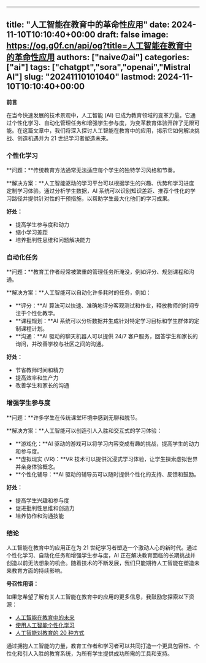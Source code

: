 
---
title: "人工智能在教育中的革命性应用"
date: 2024-11-10T10:10:40+00:00
draft: false
image: https://og.g0f.cn/api/og?title=人工智能在教育中的革命性应用
authors: ["naiveのai"]
categories: ["ai"]
tags: ["chatgpt","sora","openai","Mistral AI"]
slug: "20241110101040"
lastmod: 2024-11-10T10:10:40+00:00
---
**前言**

在当今快速发展的技术景观中，人工智能 (AI) 已成为教育领域的变革力量。它通过个性化学习、自动化管理任务和增强学生参与度，为变革教育体验开辟了无限可能。在这篇文章中，我们将深入探讨人工智能在教育中的应用，揭示它如何解决挑战、创造机遇并为 21 世纪学习者塑造未来。

### 个性化学习

**问题：**传统教育方法通常无法适应每个学生的独特学习风格和节奏。

**解决方案：**人工智能驱动的学习平台可以根据学生的兴趣、优势和学习进度定制学习体验。通过分析学生数据，AI 系统可以识别知识差距、推荐个性化的学习路径并提供针对性的干预措施，以帮助学生最大化他们的学习成果。

**好处：**

- 提高学生参与度和动力
- 缩小学习差距
- 培养批判性思维和问题解决能力

### 自动化任务

**问题：**教育工作者经常被繁重的管理任务所淹没，例如评分、规划课程和沟通。

**解决方案：**人工智能可以自动化许多耗时的任务，例如：

- **评分：**AI 算法可以快速、准确地评分客观测试和作业，释放教师的时间专注于个性化教学。
- **课程规划：**AI 系统可以分析数据并生成针对特定学习目标和学生群体的定制课程计划。
- **沟通：**AI 驱动的聊天机器人可以提供 24/7 客户服务，回答学生和家长的询问，并改善学校与社区之间的沟通。

**好处：**

- 节省教师时间和精力
- 提高效率和生产力
- 改善学生和家长的沟通

### 增强学生参与度

**问题：**许多学生在传统课堂环境中感到无聊和脱节。

**解决方案：**人工智能可以创造引人入胜和交互式的学习体验：

- **游戏化：**AI 驱动的游戏可以将学习内容变成有趣的挑战，提高学生的动力和参与度。
- **虚拟现实 (VR)：**VR 技术可以提供沉浸式学习体验，让学生探索虚拟世界并亲身体验概念。
- **个性化辅导：**AI 驱动的辅导员可以随时提供个性化的支持、反馈和鼓励。

**好处：**

- 提高学生兴趣和参与度
- 促进批判性思维和创造力
- 培养协作和沟通技能

### 结论

人工智能在教育中的应用正在为 21 世纪学习者塑造一个激动人心的新时代。通过个性化学习、自动化任务和增强学生参与度，AI 正在解决教育面临的长期挑战并创造以前无法想象的机会。随着技术的不断发展，我们只能期待人工智能在塑造未来教育方面的持续影响。

**号召性用语：**

如果您希望了解有关人工智能在教育中的应用的更多信息，我鼓励您探索以下资源：

- [人工智能在教育中的未来](https://www.educause.edu/research-and-publications/research-library/2018/7/the-future-of-artificial-intelligence-in-education)
- [使用人工智能个性化学习](https://www.edsurge.com/news/2019-04-08-how-to-use-ai-to-personalize-learning)
- [人工智能对教育的 20 种方式](https://www.forbes.com/sites/bernardmarr/2019/05/15/20-ways-that-artificial-intelligence-is-being-used-in-education-today/?sh=4d6520605799)

通过拥抱人工智能的力量，教育工作者和学习者可以共同打造一个更具包容性、个性化和引人入胜的教育系统，为所有学生提供成功所需的工具和支持。